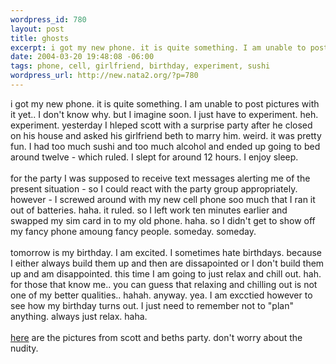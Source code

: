```yaml
--- 
wordpress_id: 780
layout: post
title: ghosts
excerpt: i got my new phone. it is quite something. I am unable to post pictures with it yet.. I don't know why. but I imagine soon. I just have to experiment. heh. experiment. yesterday I hleped scott with a surprise party after he closed on his house and asked his girlfriend beth to marry him. weird. it was pretty fun. I had too much sushi and too much alcohol and ended up going to bed around twelve - ...
date: 2004-03-20 19:48:08 -06:00
tags: phone, cell, girlfriend, birthday, experiment, sushi
wordpress_url: http://new.nata2.org/?p=780
---
```

i got my new phone. it is quite something. I am unable to post pictures with it yet.. I don't know why. but I imagine soon. I just have to experiment. heh. experiment. yesterday I hleped scott with a surprise party after he closed on his house and asked his girlfriend beth to marry him. weird. it was pretty fun. I had too much sushi and too much alcohol and ended up going to bed around twelve - which ruled. I slept for around 12 hours. I enjoy sleep. <br/><br/>for the party I was supposed to receive text messages alerting me of the present situation - so I could react with the party group appropriately. however - I screwed around with my new cell phone soo much that I ran it out of batteries. haha. it ruled. so I left work ten minutes earlier and swapped my sim card in to my old phone. haha. so I didn't get to show off my fancy phone amoung fancy people. someday. someday. <br/><br/>tomorrow is my birthday. I am excited. I sometimes hate birthdays. because I either always build them up and then are dissapointed or I don't build them up and am disappointed. this time I am going to just relax and chill out. hah. for those that know me.. you can guess that relaxing and chilling out is not one of my better qualities.. hahah. anyway. yea. I am excctied however to see how my birthday turns out. I just need to remember not to "plan" anything. always just relax. haha. <br/><br/><a href="http://nata2.info/?path=pictures%2Fevents%2F2004%3A03%3A19_scotts_party">here</a> are the pictures from scott and beths party. don't worry about the nudity. 
